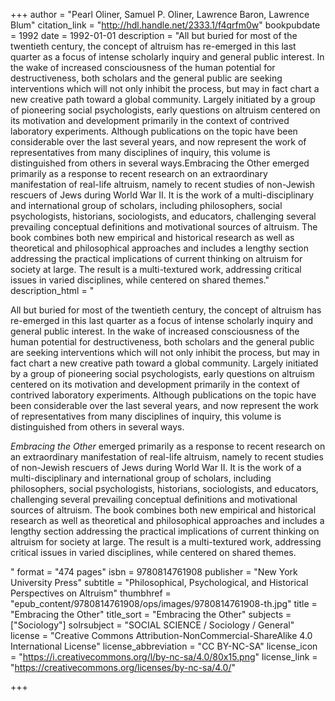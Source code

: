 +++
author = "Pearl Oliner, Samuel P. Oliner, Lawrence Baron, Lawrence Blum"
citation_link = "http://hdl.handle.net/2333.1/f4qrfm0w"
bookpubdate = 1992
date = 1992-01-01
description = "All but buried for most of the twentieth century, the concept of altruism has re-emerged in this last quarter as a focus of intense scholarly inquiry and general public interest. In the wake of increased consciousness of the human potential for destructiveness, both scholars and the general public are seeking interventions which will not only inhibit the process, but may in fact chart a new creative path toward a global community. Largely initiated by a group of pioneering social psychologists, early questions on altruism centered on its motivation and development primarily in the context of contrived laboratory experiments. Although publications on the topic have been considerable over the last several years, and now represent the work of representatives from many disciplines of inquiry, this volume is distinguished from others in several ways.Embracing the Other emerged primarily as a response to recent research on an extraordinary manifestation of real-life altruism, namely to recent studies of non-Jewish rescuers of Jews during World War II. It is the work of a multi-disciplinary and international group of scholars, including philosophers, social psychologists, historians, sociologists, and educators, challenging several prevailing conceptual definitions and motivational sources of altruism. The book combines both new empirical and historical research as well as theoretical and philosophical approaches and includes a lengthy section addressing the practical implications of current thinking on altruism for society at large. The result is a multi-textured work, addressing critical issues in varied disciplines, while centered on shared themes."
description_html = "<p>All but buried for most of the twentieth century, the concept of altruism has re-emerged in this last quarter as a focus of intense scholarly inquiry and general public interest. In the wake of increased consciousness of the human potential for destructiveness, both scholars and the general public are seeking interventions which will not only inhibit the process, but may in fact chart a new creative path toward a global community. Largely initiated by a group of pioneering social psychologists, early questions on altruism centered on its motivation and development primarily in the context of contrived laboratory experiments. Although publications on the topic have been considerable over the last several years, and now represent the work of representatives from many disciplines of inquiry, this volume is distinguished from others in several ways.</p><p><i>Embracing the Other</i> emerged primarily as a response to recent research on an extraordinary manifestation of real-life altruism, namely to recent studies of non-Jewish rescuers of Jews during World War II. It is the work of a multi-disciplinary and international group of scholars, including philosophers, social psychologists, historians, sociologists, and educators, challenging several prevailing conceptual definitions and motivational sources of altruism. The book combines both new empirical and historical research as well as theoretical and philosophical approaches and includes a lengthy section addressing the practical implications of current thinking on altruism for society at large. The result is a multi-textured work, addressing critical issues in varied disciplines, while centered on shared themes.</p>"
format = "474 pages"
isbn = 9780814761908
publisher = "New York University Press"
subtitle = "Philosophical, Psychological, and Historical Perspectives on Altruism"
thumbhref = "epub_content/9780814761908/ops/images/9780814761908-th.jpg"
title = "Embracing the Other"
title_sort = "Embracing the Other"
subjects = ["Sociology"]
solrsubject = "SOCIAL SCIENCE / Sociology / General"
license = "Creative Commons Attribution-NonCommercial-ShareAlike 4.0 International License"
license_abbreviation = "CC BY-NC-SA"
license_icon = "https://i.creativecommons.org/l/by-nc-sa/4.0/80x15.png"
license_link = "https://creativecommons.org/licenses/by-nc-sa/4.0/"

+++
